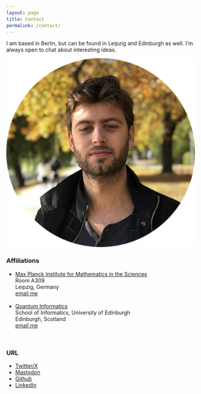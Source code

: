 ```yaml
---
layout: page
title: Contact
permalink: /contact/
---
```




<p class="main-col66 bottom-1"> 
I am based in Berlin, but can be found in Leipzig and Edinburgh as well. I'm always open to chat about interesting ideas.

<section class="main-col33">
	<img src="/assets/abel_herbst_circle.png" width="500">
</section>




<h3 class="main-col66"> Affiliations </h3>
<p class="main-col66">
<ul>
	<li> <a href="https://www.mis.mpg.de" target="_blank">Max Planck Institute for Mathematics in the Sciences </a><br> </li>
Room A309<br>
Leipzig, Germany<br>
<a href="mailto:axbxexl.jxaxnxsxmxax@mxixs.mxpxg.xdxe"
    onmouseover="this.href=this.href.replace(/x/g,'');">email me</a>

<br>
<br>

<li> <a href="https://web.inf.ed.ac.uk/quantum-informatics" target="_blank"> Quantum Informatics</a><br> </li>
School of Informatics, University of Edinburgh<br>
Edinburgh, Scotland<br>
<a href="mailto:ax.ax.ax.jansmax@xsxmxsx.edx.acx.ukxxxx"
    onmouseover="this.href=this.href.replace(/x/g,'');">email me</a>
</ul>
</p>


<br>

<h3 class="main-col"> URL </h3>
<p class="main-col">
<ul>
<li><a href="https://twitter.com/Abelaer" target="_blank">Twitter/X</a><br></li>
<li><a rel="me" href="https://mathstodon.xyz/@Abel">Mastodon</a><br></li>
<li><a href="https://github.com/AJnsm" target="_blank">Github</a><br></li>
<li><a href="https://www.linkedin.com/in/abeljansma/" target="_blank">LinkedIn</a><br></li>
</ul>

</p>


<!-- 
Website built in Jekyll, hosted on Github Pages. 
<br>

&copy; {{ site.copyright }} {{ 'now' | date:'%Y'}} -->